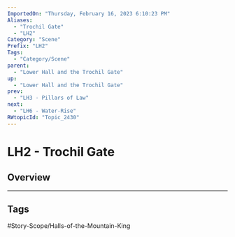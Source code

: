 ```yaml
---
ImportedOn: "Thursday, February 16, 2023 6:10:23 PM"
Aliases:
  - "Trochil Gate"
  - "LH2"
Category: "Scene"
Prefix: "LH2"
Tags:
  - "Category/Scene"
parent:
  - "Lower Hall and the Trochil Gate"
up:
  - "Lower Hall and the Trochil Gate"
prev:
  - "LH3 - Pillars of Law"
next:
  - "LH6 - Water-Rise"
RWtopicId: "Topic_2430"
---
```

# LH2 - Trochil Gate
## Overview

---
## Tags
#Story-Scope/Halls-of-the-Mountain-King

